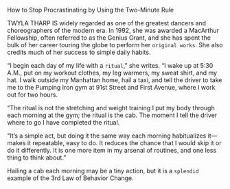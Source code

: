How to Stop Procrastinating by Using the Two-Minute Rule

TWYLA THARP IS widely regarded as one of the greatest dancers and
choreographers of the modern era. In 1992, she was awarded a
MacArthur Fellowship, often referred to as the Genius Grant, and she
has spent the bulk of her career touring the globe to perform her
`original works`. She also credits much of her success to simple daily
habits.

“I begin each day of my life with a `ritual`,” she writes. “I wake up at
5:30 A.M., put on my workout clothes, my leg warmers, my sweat
shirt, and my hat. I walk outside my Manhattan home, hail a taxi, and
tell the driver to take me to the Pumping Iron gym at 91st Street and
First Avenue, where I work out for two hours.

“The ritual is not the stretching and weight training I put my body
through each morning at the gym; the ritual is the cab. The moment I
tell the driver where to go I have completed the ritual.

“It’s a simple act, but doing it the same way each morning
habitualizes it—makes it repeatable, easy to do. It reduces the chance
that I would skip it or do it differently. It is one more item in my
arsenal of routines, and one less thing to think about.”

Hailing a cab each morning may be a tiny action, but it is a `splendid`
example of the 3rd Law of Behavior Change.